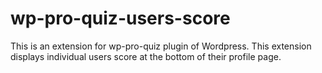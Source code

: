 wp-pro-quiz-users-score
=======================

This is an extension for wp-pro-quiz plugin of Wordpress. This extension displays individual users score at the bottom of their profile page. 
